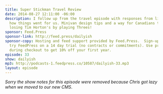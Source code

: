 ```yaml
---
title: Super Stickman Travel Review
date: 2014-08-27 12:11:00 -06:00
description: I follow up from the travel episode with responses from listeners and
  how things went for us. Minivan design tips and a way for Canadians to recover from
  losing Tim Horton's by playing Threes!
sponsor: Feed.Press
sponsor-link: http://feed.press/dailyish
sponsor-copy: Hosting and feed support provided by Feed.Press.  Sign-up today and
  try FeedPress on a 14 day trial (no contracts or commitments). Use promo code "dailyish"
  during checkout to get 10% off your first year.
episode: 33
show: dailyish
mp3: http://podcasts-1.feedpress.co/10587/dailyish-33.mp3
layout: episode
---
```


<em>Sorry the show notes for this episode were removed because Chris got lazy when we moved to our new CMS</em>.
